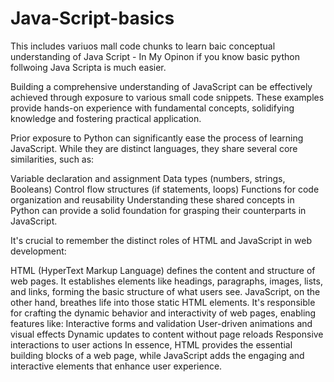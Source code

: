 # Java-Script-basics
This includes variuos mall code chunks to learn baic conceptual understanding of Java Script - In My Opinon if you know basic python follwoing Java Scripta is much easier.

Building a comprehensive understanding of JavaScript can be effectively achieved through exposure to various small code snippets. These examples provide hands-on experience with fundamental concepts, solidifying knowledge and fostering practical application.

Prior exposure to Python can significantly ease the process of learning JavaScript. While they are distinct languages, they share several core similarities, such as:

Variable declaration and assignment
Data types (numbers, strings, Booleans)
Control flow structures (if statements, loops)
Functions for code organization and reusability
Understanding these shared concepts in Python can provide a solid foundation for grasping their counterparts in JavaScript.

It's crucial to remember the distinct roles of HTML and JavaScript in web development:

HTML (HyperText Markup Language) defines the content and structure of web pages. It establishes elements like headings, paragraphs, images, lists, and links, forming the basic structure of what users see.
JavaScript, on the other hand, breathes life into those static HTML elements. It's responsible for crafting the dynamic behavior and interactivity of web pages, enabling features like:
Interactive forms and validation
User-driven animations and visual effects
Dynamic updates to content without page reloads
Responsive interactions to user actions
In essence, HTML provides the essential building blocks of a web page, while JavaScript adds the engaging and interactive elements that enhance user experience.

